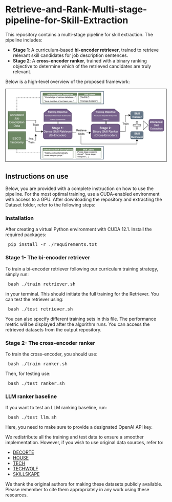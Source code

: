 # Retrieve-and-Rank-Multi-stage-pipeline-for-Skill-Extraction
This repository contains a multi-stage pipeline for skill extraction. The pipeline includes:

- **Stage 1**: A curriculum-based **bi-encoder retriever**, trained to retrieve relevant skill candidates for job description sentences.
- **Stage 2**: A **cross-encoder ranker**, trained with a binary ranking objective to determine which of the retrieved candidates are truly relevant.

Below is a high-level overview of the proposed framework:

![High Level Overview of Multi-Stage Skill Extraction Pipeline](Diagram.png)

## Instructions on use
Below, you are provided with a complete instruction on how to use the pipeline. For the most optimal training, use a CUDA-enabled environment with access to a GPU. After downloading the repository and extracting the Dataset folder, refer to the following steps:

### Installation
After creating a virtual Python environment with CUDA 12.1. Install the required packages:
<pre> pip install -r ./requirements.txt </pre>
### Stage 1- The bi-encoder retriever
To train a bi-encoder retriever following our curriculum training strategy, simply run:
<pre> bash ./train_retriever.sh </pre>
in your terminal. This should initiate the full training for the Retriever. You can test the retriever using:
<pre> bash ./test_retriever.sh </pre>
You can also specify different training sets in this file. The performance metric will be displayed after the algorithm runs. You can access the retrieved datasets from the output repository.
### Stage 2- The cross-encoder ranker
To train the cross-encoder, you should use:
<pre> bash ./train_ranker.sh </pre>
Then, for testing use:
<pre> bash ./test_ranker.sh </pre>
### LLM ranker baseline
If you want to test an LLM ranking baseline, run:
<pre> bash ./test_llm.sh </pre>
Here, you need to make sure to provide a designated OpenAI API key. 

We redistribute all the training and test data to ensure a smoother implementation. However, if you wish to use original data sources, refer to:
- [DECORTE](https://huggingface.co/datasets/TechWolf/Synthetic-ESCO-skill-sentences)
- [HOUSE](https://huggingface.co/datasets/TechWolf/skill-extraction-house)
- [TECH](https://huggingface.co/datasets/TechWolf/skill-extraction-tech)
- [TECHWOLF](https://huggingface.co/datasets/TechWolf/skill-extraction-techwolf)
- [SKILLSKAPE](https://github.com/magantoine/JobSkape/tree/main)

We thank the original authors for making these datasets publicly available. Please remember to cite them appropriately in any work using these resources.
